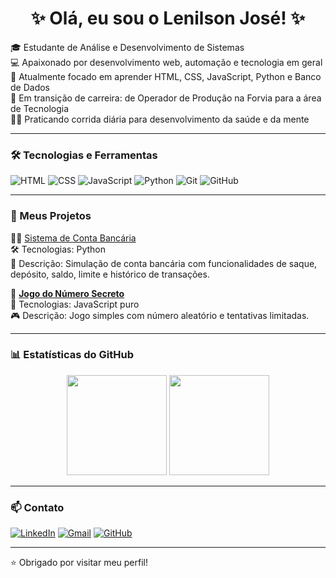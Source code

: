 <h1 align="center">✨ Olá, eu sou o Lenilson José! ✨</h1>

🎓 Estudante de Análise e Desenvolvimento de Sistemas  
💻 Apaixonado por desenvolvimento web, automação e tecnologia em geral  
🚀 Atualmente focado em aprender HTML, CSS, JavaScript, Python e Banco de Dados  
🔄 Em transição de carreira: de Operador de Produção na Forvia para a área de Tecnologia  
🏃‍♂️ Praticando corrida diária para desenvolvimento da saúde e da mente  

---

### 🛠️ Tecnologias e Ferramentas
![HTML](https://img.shields.io/badge/HTML5-E34F26?style=for-the-badge&logo=html5&logoColor=white)
![CSS](https://img.shields.io/badge/CSS3-1572B6?style=for-the-badge&logo=css3&logoColor=white)
![JavaScript](https://img.shields.io/badge/JavaScript-F7DF1E?style=for-the-badge&logo=javascript&logoColor=black)
![Python](https://img.shields.io/badge/Python-3776AB?style=for-the-badge&logo=python&logoColor=white)
![Git](https://img.shields.io/badge/Git-F05032?style=for-the-badge&logo=git&logoColor=white)
![GitHub](https://img.shields.io/badge/GitHub-100000?style=for-the-badge&logo=github&logoColor=white)

---

### 💼 Meus Projetos

🔸🏦 [Sistema de Conta Bancária](https://github.com/lenilson853/conta-_bancaria)  
🛠 Tecnologias: Python  
📝 Descrição: Simulação de conta bancária com funcionalidades de saque, depósito, saldo, limite e histórico de transações.


🔸 **[Jogo do Número Secreto](https://github.com/lenilson853/jogo_de_numero_secreto)**  
🔹 Tecnologias: JavaScript puro  
🎮 Descrição: Jogo simples com número aleatório e tentativas limitadas.

---

### 📊 Estatísticas do GitHub
<div align="center">
  <img height="160em" src="https://github-readme-stats.vercel.app/api?username=lenilson853&show_icons=true&theme=radical&count_private=true"/>
  <img height="160em" src="https://github-readme-stats.vercel.app/api/top-langs/?username=lenilson853&layout=compact&langs_count=7&theme=radical"/>
</div>

---

### 📫 Contato
[![LinkedIn](https://img.shields.io/badge/LinkedIn-0077B5?style=for-the-badge&logo=linkedin&logoColor=white)](https://www.linkedin.com/in/lenilson-jose/)
[![Gmail](https://img.shields.io/badge/Gmail-D14836?style=for-the-badge&logo=gmail&logoColor=white)](mailto:lenylson.nascimento@gmail.com)
[![GitHub](https://img.shields.io/badge/GitHub-100000?style=for-the-badge&logo=github&logoColor=white)](https://github.com/lenilson853)

---

⭐ Obrigado por visitar meu perfil!

